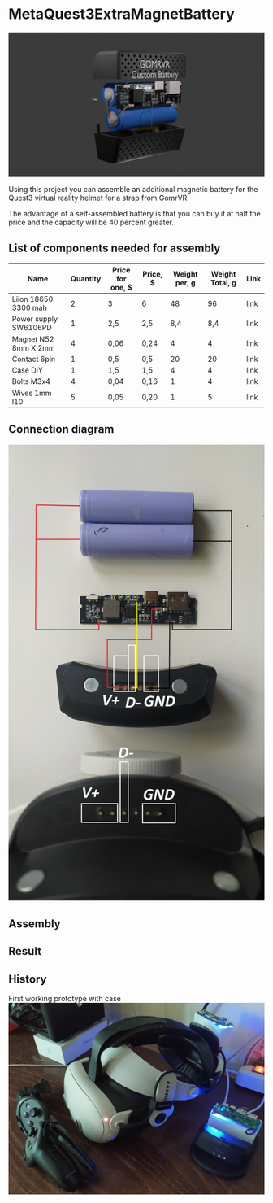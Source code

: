 # MetaQuest3ExtraMagnetBattery
![GitHub Logo](/Screenshots/renderbattery.png)

Using this project you can assemble an additional magnetic battery for the Quest3 virtual reality helmet for a strap from GomrVR.

The advantage of a self-assembled battery is that you can buy it at half the price and the capacity will be 40 percent greater.

## List of components needed for assembly
| Name | Quantity | Price for one, $ | Price, $ | Weight per, g | Weight Total, g | Link |
| --- | --- | --- | --- | --- | --- | --- |
| Liion 18650 3300 mah | 2 | 3 | 6 | 48 | 96 | link |
| Power supply SW6106PD | 1 | 2,5 | 2,5 | 8,4 | 8,4 | link |
| Magnet N52 8mm X 2mm | 4 | 0,06 | 0,24 | 4 | 4 | link |
| Contact 6pin | 1 | 0,5 | 0,5 | 20 | 20 | link |
| Case DIY | 1 | 1,5 | 1,5 | 4 | 4 | link |
| Bolts M3x4 | 4 | 0,04 | 0,16 | 1 | 4 | link |
| Wives 1mm l10 | 5 | 0,05 | 0,20 | 1 | 5 | link |

## Connection diagram
![GitHub Logo](/Screenshots/scheme_connect_live.jpg)
## Assembly

## Result

## History
First working prototype with case
![GitHub Logo](/Screenshots/workprototype_dark.jpg)
